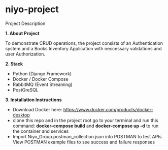 ﻿# niyo-project
Project Description

**1. About Project**

   To demonstrate CRUD operations, the project consists of an Authentication system
   and a Books Inventory Application with neccessary validations and user Authorization.

**2. Stack**
   - Python (Django Framework)
   - Docker / Docker Compose
   - RabbitMQ (Event Streaming)
   - PostGreSQL
     
**3. Installation Instructions**
   - Download Docker here: https://www.docker.com/products/docker-desktop
   - clone this repo and in the project root go to your terminal and run this command:
     **docker-compose build** and  **docker-compose up -d** to run the container and services
   - Import Niyo_Group.postman_collection.json into POSTMAN to test APIs. View POSTMAN example files to
     see success and failure responses
